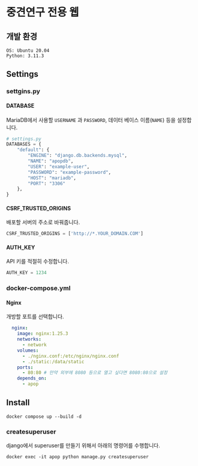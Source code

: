 # 중견연구 전용 웹

## 개발 환경
```
OS: Ubuntu 20.04
Python: 3.11.3
```

## Settings

### settgins.py

#### DATABASE

MariaDB에서 사용할 `USERNAME` 과 `PASSWORD`, 데이터 베이스 이름(`NAME`) 등을 설정합니다.

```python
# settings.py
DATABASES = {
    "default": {
        "ENGINE": "django.db.backends.mysql",
        "NAME": "apopdb",
        "USER": "example-user", 
        "PASSWORD": "example-password", 
        "HOST": "mariadb",
        "PORT": "3306"
    },
}
```

#### CSRF_TRUSTED_ORIGINS

배포할 서버의 주소로 바꿔줍니다.

```python
CSRF_TRUSTED_ORIGINS = ['http://*.YOUR_DOMAIN.COM']
```

#### AUTH_KEY

API 키를 적절히 수정합니다.

```python
AUTH_KEY = 1234 
```

### docker-compose.yml

#### Nginx

개방할 포트를 선택합니다.

```yaml
  nginx:
    image: nginx:1.25.3
    networks:
      - network
    volumes:
      - ./nginx.conf:/etc/nginx/nginx.conf
      - ./static:/data/static
    ports:
      - 80:80 # 만약 외부에 8080 등으로 열고 싶다면 8080:80으로 설정
    depends_on:
      - apop
```

## Install

```shell
docker compose up --build -d
```

### createsuperuser
django에서 superuser를 만들기 위해서 아래의 명령어를 수행합니다.

```shell
docker exec -it apop python manage.py createsuperuser
```